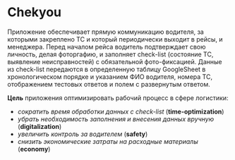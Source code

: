 # Chekyou

Приложение обеспечивает прямую коммуникацию водителя, за которыми закреплено ТС и который периодически выходит в рейсы, и менеджера.
Перед началом рейса водитель подтверждает свою личность, делая фоторгафию, и заполняет check-list (состояние ТС, выявление неисправностей) с обязательной фото-фиксацией. Данные из check-list передаются в определенную таблицу GoogleSheet в хронологическом порядке и указанием ФИО водителя, номера ТС, отображением тестовых ответов и полем с развернутым ответом.

**Цель** приложения оптимизировать рабочий процесс в сфере логистики:

   * _сократить_ _время_ _обработки_ _данных_ _с_ _check-list_ (**time-optimization**)
   * _убрать_ _необходимость_ _заполнения_ _и_ _внесения_ _данных_ _вручную_ (**digitalization**)
   * _увеличить_ _контроль_ _за_ _водителем_ (**safety**)
   * _снизить_ _экономические_ _затраты_ _на_ _расходные_ _материалы_ (**economy**)
